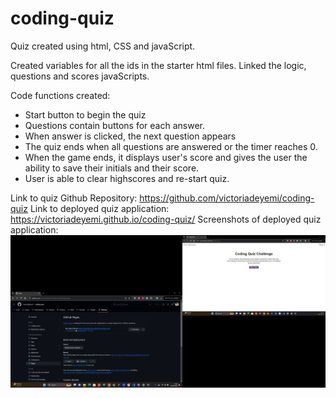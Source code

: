 # coding-quiz
Quiz created using html, CSS and javaScript.

Created variables for all the ids in the starter html files. 
Linked the logic, questions and scores javaScripts.

Code functions created:
* Start button to begin the quiz
* Questions contain buttons for each answer.
* When answer is clicked, the next question appears
* The quiz ends when all questions are answered or the timer reaches 0.
* When the game ends, it displays user's score and gives the user the ability to save their initials and their score.
* User is able to clear highscores and re-start quiz.


Link to quiz Github Repository: https://github.com/victoriadeyemi/coding-quiz
Link to deployed quiz application: https://victoriadeyemi.github.io/coding-quiz/
Screenshots of deployed quiz application: ![Screenshot of deployed quiz application](/assets/images/coding-quiz-deployed.png)

